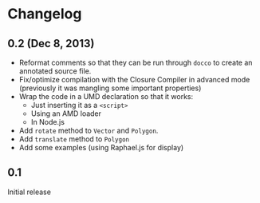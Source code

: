 # Changelog

## 0.2 (Dec 8, 2013)

 - Reformat comments so that they can be run through `docco` to create an annotated source file.
 - Fix/optimize compilation with the Closure Compiler in advanced mode (previously it was mangling some important properties)
 - Wrap the code in a UMD declaration so that it works:
    - Just inserting it as a `<script>`
    - Using an AMD loader
    - In Node.js
 - Add `rotate` method to `Vector` and `Polygon`.
 - Add `translate` method to `Polygon`
 - Add some examples (using Raphael.js for display)

## 0.1

Initial release